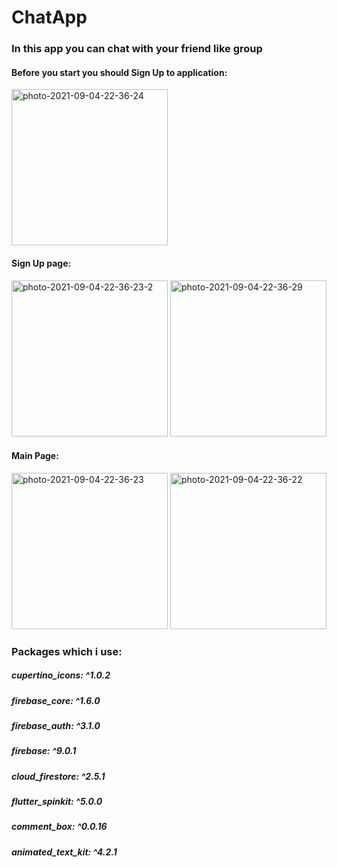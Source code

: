 # ChatApp

### In this app you can chat with your friend like group 

#### Before you start you should Sign Up to application:   
<a href="https://ibb.co/1bb6ZD6"><img src="https://i.ibb.co/kMM1KR1/photo-2021-09-04-22-36-24.jpg" alt="photo-2021-09-04-22-36-24" border="0" width="250"></a>

#### Sign Up page:
<a href="https://ibb.co/QrtRCP5"><img src="https://i.ibb.co/Pw0n9cS/photo-2021-09-04-22-36-23-2.jpg" alt="photo-2021-09-04-22-36-23-2" border="0" width="250"></a>
<a href="https://ibb.co/yykws2m"><img src="https://i.ibb.co/sw1037p/photo-2021-09-04-22-36-29.jpg" alt="photo-2021-09-04-22-36-29" border="0" width="250"></a>

#### Main Page:
<a href="https://ibb.co/WD4Q893"><img src="https://i.ibb.co/5YgdpD9/photo-2021-09-04-22-36-23.jpg" alt="photo-2021-09-04-22-36-23" border="0" width="250"></a>
<a href="https://ibb.co/Tw8yd2Y"><img src="https://i.ibb.co/Zf897XG/photo-2021-09-04-22-36-22.jpg" alt="photo-2021-09-04-22-36-22" border="0" width="250"></a>

### Packages which i use:

##### cupertino_icons: ^1.0.2
##### firebase_core: ^1.6.0
##### firebase_auth: ^3.1.0
##### firebase: ^9.0.1
##### cloud_firestore: ^2.5.1
##### flutter_spinkit: ^5.0.0
##### comment_box: ^0.0.16
##### animated_text_kit: ^4.2.1

